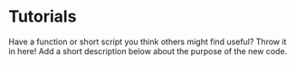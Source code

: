 # Tutorials

Have a function or short script you think others might find useful? Throw it in here! Add a short description below about the purpose of the new code.
